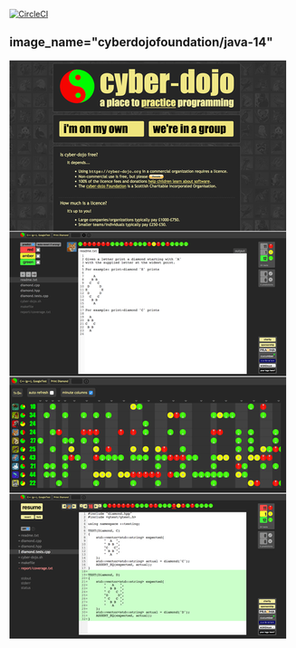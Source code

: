 [![CircleCI](https://circleci.com/gh/cyber-dojo-languages/java-14.svg?style=svg)](https://circleci.com/gh/cyber-dojo-languages/java-14)

## image_name="cyberdojofoundation/java-14"

![cyber-dojo.org home page](https://github.com/cyber-dojo/cyber-dojo/blob/master/shared/home_page_snapshot.png)
